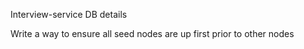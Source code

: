 Interview-service DB details

Write a way to ensure all seed nodes are up first prior to other nodes
